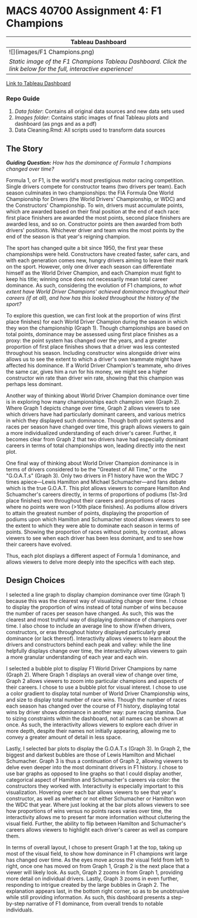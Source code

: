 # MACS 40700 Assignment 4: F1 Champions

| Tableau Dashboard |
|--------|
| ![](images/F1 Champions.png) |
| *Static image of the F1 Champions Tableau Dashboard. Click the link below for the full, interactive experience!* |
[Link to Tableau Dashboard](https://public.tableau.com/app/profile/reilly.amera/viz/F1Champions_17398427006190/F1Champions)

### Repo Guide
1. *Data folder*: Contains all original data sources and new data sets used 
2. *Images folder*: Contains static images of final Tableau plots and dashboard (as pngs and as a pdf)
3. Data Cleaning.Rmd: All scripts used to transform data sources

## The Story
***Guiding Question:*** *How has the dominance of Formula 1 champions changed over time?*

Formula 1, or F1, is the world's most prestigious motor racing competition. Single drivers compete for constructor teams (two drivers per team). Each season culminates in two championships: the FIA Formula One World Championship for Drivers (the World Drivers' Championship, or WDC) and the Constructors' Championship. To win, drivers must accumulate points, which are awarded based on their final position at the end of each race: first place finishers are awarded the most points, second place finishers are awarded less, and so on. Constructor points are then awarded from both drivers' positions. Whichever driver and team wins the most points by the end of the season is that year's reigning champion. 

The sport has changed quite a bit since 1950, the first year these championships were held. Constructors have created faster, safer cars, and with each generation comes new, hungry drivers aiming to leave their mark on the sport. However, only one driver each season can differentiate himself as the World Driver Champion, and each Champion must fight to keep his title; winning once does not necessarily mean total career dominance. As such, considering the evolution of F1 champions, *to what extent have World Driver Champions' achieved dominance throughout their careers (if at all), and how has this looked throughout the history of the sport?*

To explore this question, we can first look at the proportion of wins (first place finishes) for each World Driver Champion during the season in which they won the championship (Graph 1). Though championships are based on total points, dominance may be assessed using first place finishes as a proxy: the point system has changed over the years, and a greater proportion of first place finishes shows that a driver was less contested throughout his season. Including constructor wins alongside driver wins allows us to see the extent to which a driver's own teammate might have affected his dominance. If a World Driver Champion's teammate, who drives the same car, gives him a run for his money, we might see a higher constructor win rate than driver win rate, showing that this champion was perhaps less dominant.

Another way of thinking about World Driver Champion dominance over time is in exploring how many championships each champion won (Graph 2). Where Graph 1 depicts change over time, Graph 2 allows viewers to see which drivers have had particularly dominant careers, and various metrics in which they displayed such dominance. Though both point systems and races per season have changed over time, this graph allows viewers to gain a more individualized understanding of each driver's career. Further, it becomes clear from Graph 2 that two drivers have had especially dominant careers in terms of total championships won, leading directly into the next plot. 

One final way of thinking about World Driver Champion dominance is in terms of drivers considered to be the "Greatest of All Time," or the "G.O.A.T.s" (Graph 3). Only two drivers in F1 history have won the WDC 7 times apiece—Lewis Hamilton and Michael Schumacher—and fans debate which is the true G.O.A.T. This plot allows viewers to compare Hamilton And Schuamcher's careers directly, in terms of proportions of podiums (1st-3rd place finishes) won throughout their careers and proportions of races where no points were won (>10th place finishes). As podiums allow drivers to attain the greatest number of points, displaying the proportion of podiums upon which Hamilton and Schumacher stood allows viewers to see the extent to which they were able to dominate each season in terms of points. Showing the proportion of races without points, by contrast, allows viewers to see when each driver has been less dominant, and to see how their careers have evolved. 

Thus, each plot displays a different aspect of Formula 1 dominance, and allows viewers to delve more deeply into the specifics with each step.

## Design Choices
I selected a line graph to display champion dominance over time (Graph 1) because this was the clearest way of visualizing change over time. I chose to display the proportion of wins instead of total number of wins because the number of races per season have changed. As such, this was the clearest and most truthful way of displaying dominance of champions over time. I also chose to include an average line to show if/when drivers, constructors, or eras throughout history displayed particularly great dominance (or lack thereof). Interactivity allows viewers to learn about the drivers and constructors behind each peak and valley: while the line helpfully displays change over time, the interactivity allows viewers to gain a more granular understanding of each year and each win. 

I selected a bubble plot to display F1 World Driver Champions by name (Graph 2). Where Graph 1 displays an overall view of change over time, Graph 2 allows viewers to zoom into particular champions and aspects of their careers. I chose to use a bubble plot for visual interest. I chose to use a color gradient to display total number of World Driver Championship wins, and size to display total number of race wins. Though the number of races each season has changed over the course of F1 history, displaying total wins by driver shows dominance in another way: pure racing stamina. Due to sizing constraints within the dashboard, not all names can be shown at once. As such, the interactivity allows viewers to explore each driver in more depth, despite their names not initially appearing, allowing me to convey a greater amount of detail in less space. 

Lastly, I selected bar plots to display the G.O.A.T.s (Graph 3). In Graph 2, the biggest and darkest bubbles are those of Lewis Hamilton and Michael Schumacher. Graph 3 is thus a continuation of Graph 2, allowing viewers to delve even deeper into the most dominant drivers in F1 history. I chose to use bar graphs as opposed to line graphs so that I could display another, categorical aspect of Hamilton and Schumacher's careers via color: the constructors they worked with. Interactivity is especially important to this visualization. Hovering over each bar allows viewers to see that year's constructor, as well as whether or not either Schumacher or Hamilton won the WDC that year. Where just looking at the bar plots allows viewers to see how proportions of wins versus no points races varies over time, the interactivity allows me to present far more information without cluttering the visual field. Further, the ability to flip between Hamilton and Schumacher's careers allows viewers to highlight each driver's career as well as compare them. 

In terms of overall layout, I chose to present Graph 1 at the top, taking up most of the visual field, to show how dominance in F1 champions writ large has changed over time. As the eyes move across the visual field from left to right, once one has moved on from Graph 1, Graph 2 is the next place that a viewer will likely look. As such, Graph 2 zooms in from Graph 1, providing more detail on individual drivers. Lastly, Graph 3 zooms in even further, responding to intrigue created by the large bubbles in Graph 2. The explanation appears last, in the bottom right corner, so as to be unobtrusive while still providing information. As such, this dashboard presents a step-by-step narrative of F1 dominance, from overall trends to notable individuals. 
